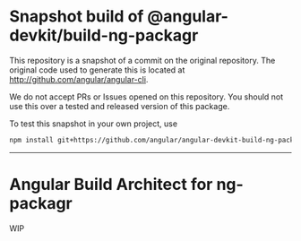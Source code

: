 
# Snapshot build of @angular-devkit/build-ng-packagr

This repository is a snapshot of a commit on the original repository. The original code used to
generate this is located at http://github.com/angular/angular-cli.

We do not accept PRs or Issues opened on this repository. You should not use this over a tested and
released version of this package.

To test this snapshot in your own project, use

```bash
npm install git+https://github.com/angular/angular-devkit-build-ng-packagr-builds.git
```

----
# Angular Build Architect for ng-packagr

WIP